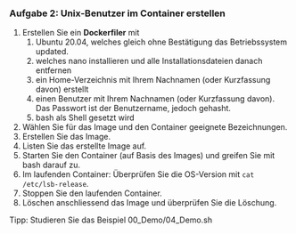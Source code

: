 ### Aufgabe 2: Unix-Benutzer im Container erstellen
1. Erstellen Sie ein __Dockerfiler__ mit 
   1. Ubuntu 20.04, welches gleich ohne Bestätigung das Betriebssystem updated.
   2. welches nano installieren und alle Installationsdateien danach entfernen
   3. ein Home-Verzeichnis mit Ihrem Nachnamen (oder Kurzfassung davon) erstellt
   4. einen Benutzer mit Ihrem Nachnamen (oder Kurzfassung davon). Das Passwort ist der Benutzername, jedoch gehasht. 
   5. bash als Shell gesetzt wird
2. Wählen Sie für das Image und den Container geeignete Bezeichnungen.
3. Erstellen Sie das Image.
4. Listen Sie das erstellte Image auf.
5. Starten Sie den Container (auf Basis des Images) und greifen Sie mit bash darauf zu. 
6. Im laufenden Container: Überprüfen Sie die OS-Version mit ```cat /etc/lsb-release```.
7. Stoppen Sie den laufenden Container.
8. Löschen anschliessend das Image und überprüfen Sie die Löschung. 

Tipp: Studieren Sie das Beispiel 00_Demo/04_Demo.sh
